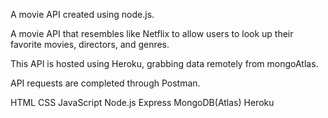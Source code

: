 A movie API created using node.js.

A movie API that resembles like Netflix to allow users to look up their favorite movies, directors, and genres.

This API is hosted using Heroku, grabbing data remotely from mongoAtlas.

API requests are completed through Postman.

HTML
CSS
JavaScript
Node.js
Express
MongoDB(Atlas)
Heroku